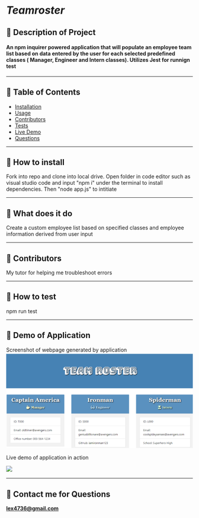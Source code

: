 # ***Teamroster***

  
## 🌠 Description of Project
  #### An npm inquirer powered application that will populate an employee team list based on data entered by the user for each selected predefined classes ( Manager, Engineer and Intern classes). Utilizes Jest for runnign test 
  ----
## 🌠 Table of Contents
  * [Installation](#installation)
  * [Usage](#usage)
  * [Contributors](#contributors)
  * [Tests](#tests)
  * [Live Demo](#demo)
  * [Questions](#email)
  ----
## 🌠 <a id="installation"></a> How to install 
  Fork into repo and clone into local drive. Open folder in code editor such as visual studio code and input "npm i" under the terminal to install dependencies. Then "node app.js" to intitiate

  ----
## 🌠 <a id="usage"></a> What does it do 
  Create a custom employee list based on specified classes and employee information derived from user input


----
## 🌠 <a id="contributors"></a>Contributors 
My tutor for helping me troubleshoot errors

---- 
## 🌠 <a id="test"></a> How to test 
npm run test
 
----
## 🌠 <a id="demo"></a> Demo of Application

Screenshot of webpage generated by application
![alt text](https://github.com/lex4736/Teamroster/blob/master/assets/Screenshot.png)

Live demo of application in action


[![](https://user-images.githubusercontent.com/71117049/110205044-2e468880-7e2b-11eb-9055-5dddd2f98313.gif)](http://www.youtube.com/watch?v=M-nl0pjT3oQ "Teamroster Demo Video")

  ----
 ## 🌠 <a id="email"></a> Contact me for Questions 
 **lex4736@gmail.com** 
<br><br> 



